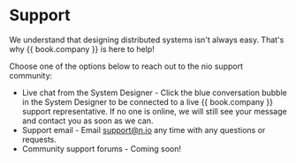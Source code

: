 # Support

We understand that designing distributed systems isn't always easy. That's why {{ book.company }} is here to help!

Choose one of the options below to reach out to the nio support community:

* Live chat from the System Designer - Click the blue conversation bubble in the System Designer to be connected to a live {{ book.company }} support representative. If no one is online, we will still see your message and contact you as soon as we can.
* Support email - Email [support@n.io](mailto:n.io) any time with any questions or requests.
* Community support forums - Coming soon!
